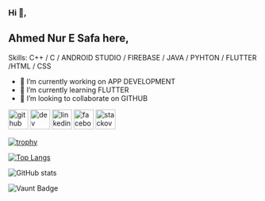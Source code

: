 ### Hi 👋, 
## Ahmed Nur E Safa here,
Skills: C++ / C / ANDROID STUDIO / FIREBASE / JAVA / PYHTON / FLUTTER /HTML / CSS 

- 🔭 I’m currently working on APP DEVELOPMENT 
- 🌱 I’m currently learning FLUTTER 
- 👯 I’m looking to collaborate on GITHUB 


[<img src='https://cdn.jsdelivr.net/npm/simple-icons@3.0.1/icons/github.svg' alt='github' height='40'>](https://github.com/https://github.com/AHMED-SAFA)  [<img src='https://cdn.jsdelivr.net/npm/simple-icons@3.0.1/icons/hashnode.svg' alt='dev' height='40'>](https://hashnode.com/@Safa20114)  [<img src='https://cdn.jsdelivr.net/npm/simple-icons@3.0.1/icons/linkedin.svg' alt='linkedin' height='40'>](https://www.linkedin.com/in/https://www.linkedin.com/in/ahmed-ne-safa-505b9621a/)  [<img src='https://cdn.jsdelivr.net/npm/simple-icons@3.0.1/icons/facebook.svg' alt='facebook' height='40'>](https://www.facebook.com/https://www.facebook.com/profile.php?id=100079941048298)  [<img src='https://cdn.jsdelivr.net/npm/simple-icons@3.0.1/icons/stackoverflow.svg' alt='stackoverflow' height='40'>](https://stackoverflow.com/users/https://stackoverflow.com/users/22310673/ahmed-ne-safa)  

[![trophy](https://github-profile-trophy.vercel.app/?username=https://github.com/AHMED-SAFA)](https://github.com/ryo-ma/github-profile-trophy)

[![Top Langs](https://github-readme-stats.vercel.app/api/top-langs/?username=https://github.com/AHMED-SAFA)](https://github.com/anuraghazra/github-readme-stats)

![GitHub stats](https://github-readme-stats.vercel.app/api?username=https://github.com/AHMED-SAFA&show_icons=true)  

![Vaunt Badge](https://api.vaunt.dev/v1/github/entities/https://github.com/AHMED-SAFA/contributions?format=svg&private=false)  

